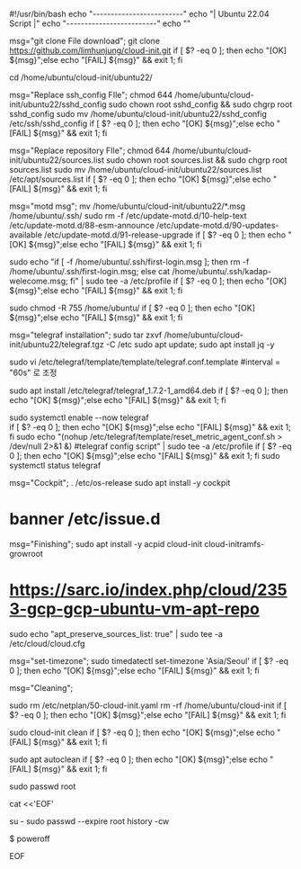 
#!/usr/bin/bash
echo "-------------------------"
echo "| Ubuntu 22.04 Script |"
echo "-------------------------"
echo ""

msg="git clone File download";
git clone https://github.com/limhunjung/cloud-init.git
if [ $? -eq 0 ]; then echo "[OK] ${msg}";else echo "[FAIL] ${msg}" && exit 1; fi

cd /home/ubuntu/cloud-init/ubuntu22/

msg="Replace ssh_config FIle";
chmod 644 /home/ubuntu/cloud-init/ubuntu22/sshd_config
sudo chown root sshd_config && sudo chgrp root sshd_config
sudo mv /home/ubuntu/cloud-init/ubuntu22/sshd_config /etc/ssh/sshd_config
if [ $? -eq 0 ]; then echo "[OK] ${msg}";else echo "[FAIL] ${msg}" && exit 1; fi

msg="Replace repository FIle";
chmod 644 /home/ubuntu/cloud-init/ubuntu22/sources.list
sudo chown root sources.list && sudo chgrp root sources.list
sudo mv /home/ubuntu/cloud-init/ubuntu22/sources.list /etc/apt/sources.list
if [ $? -eq 0 ]; then echo "[OK] ${msg}";else echo "[FAIL] ${msg}" && exit 1; fi


msg="motd msg";
mv /home/ubuntu/cloud-init/ubuntu22/*.msg /home/ubuntu/.ssh/
sudo rm -f /etc/update-motd.d/10-help-text /etc/update-motd.d/88-esm-announce /etc/update-motd.d/90-updates-available /etc/update-motd.d/91-release-upgrade
if [ $? -eq 0 ]; then echo "[OK] ${msg}";else echo "[FAIL] ${msg}" && exit 1; fi

sudo echo "if [ -f /home/ubuntu/.ssh/first-login.msg ]; then rm -f /home/ubuntu/.ssh/first-login.msg; else cat /home/ubuntu/.ssh/kadap-welecome.msg; fi" | sudo tee -a /etc/profile
if [ $? -eq 0 ]; then echo "[OK] ${msg}";else echo "[FAIL] ${msg}" && exit 1; fi

sudo chmod -R 755 /home/ubuntu/
if [ $? -eq 0 ]; then echo "[OK] ${msg}";else echo "[FAIL] ${msg}" && exit 1; fi


msg="telegraf installation";
sudo tar zxvf /home/ubuntu/cloud-init/ubuntu22/telegraf.tgz -C /etc
sudo apt update; sudo apt install jq -y

sudo vi /etc/telegraf/template/template/telegraf.conf.template  #interval = "60s" 로 조정

sudo apt install /etc/telegraf/telegraf_1.7.2-1_amd64.deb
if [ $? -eq 0 ]; then echo "[OK] ${msg}";else echo "[FAIL] ${msg}" && exit 1; fi

sudo systemctl enable --now telegraf  
if [ $? -eq 0 ]; then echo "[OK] ${msg}";else echo "[FAIL] ${msg}" && exit 1; fi
sudo echo "(nohup /etc/telegraf/template/reset_metric_agent_conf.sh > /dev/null 2>&1 &) #telegraf config script" | sudo tee -a /etc/profile
if [ $? -eq 0 ]; then echo "[OK] ${msg}";else echo "[FAIL] ${msg}" && exit 1; fi
sudo systemctl status telegraf

msg="Cockpit";
. /etc/os-release
sudo apt install -y cockpit
# banner /etc/issue.d

msg="Finishing";
sudo apt install -y acpid cloud-init cloud-initramfs-growroot


# https://sarc.io/index.php/cloud/2353-gcp-gcp-ubuntu-vm-apt-repo

sudo echo "apt_preserve_sources_list: true" | sudo tee -a /etc/cloud/cloud.cfg


msg="set-timezone";
sudo timedatectl set-timezone 'Asia/Seoul'
if [ $? -eq 0 ]; then echo "[OK] ${msg}";else echo "[FAIL] ${msg}" && exit 1; fi  

msg="Cleaning";

sudo rm /etc/netplan/50-cloud-init.yaml
rm -rf /home/ubuntu/cloud-init
if [ $? -eq 0 ]; then echo "[OK] ${msg}";else echo "[FAIL] ${msg}" && exit 1; fi  

sudo cloud-init clean
if [ $? -eq 0 ]; then echo "[OK] ${msg}";else echo "[FAIL] ${msg}" && exit 1; fi  

sudo apt autoclean
if [ $? -eq 0 ]; then echo "[OK] ${msg}";else echo "[FAIL] ${msg}" && exit 1; fi  

sudo passwd  root

cat <<'EOF'

su - 
sudo passwd --expire root 
history -cw  

$ poweroff

EOF



